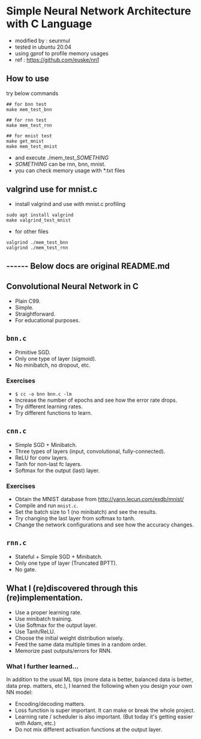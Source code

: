 # Simple Neural Network Architecture with C Language

- modified by : seunmul
- tested in ubuntu 20.04
- using gprof to profile memory usages
- ref : https://github.com/euske/nn1

## How to use

try below commands

```
## for bnn test
make mem_test_bnn

## for rnn test
make mem_test_rnn

## for mnist test
make get_mnist
make mem_test_mnist
```

- and execute ./mem_test\__SOMETHING_
- _SOMETHING_ can be rnn, bnn, mnist.
- you can check memory usage with \*.txt files

## valgrind use for mnist.c

- install valgrind and use with mnist.c profiling

```
sudo apt install valgrind
make valgrind_test_mnist
```

- for other files

```
valgrind ./mem_test_bnn
valgrind ./mem_test_rnn
```

## ------ Below docs are original README.md

## Convolutional Neural Network in C

- Plain C99.
- Simple.
- Straightforward.
- For educational purposes.

## `bnn.c`

- Primitive SGD.
- Only one type of layer (sigmoid).
- No minibatch, no dropout, etc.

### Exercises

- `$ cc -o bnn bnn.c -lm`
- Increase the number of epochs and see how the error rate drops.
- Try different learning rates.
- Try different functions to learn.

## `cnn.c`

- Simple SGD + Minibatch.
- Three types of layers (input, convolutional, fully-connected).
- ReLU for conv layers.
- Tanh for non-last fc layers.
- Softmax for the output (last) layer.

### Exercises

- Obtain the MNIST database from http://yann.lecun.com/exdb/mnist/
- Compile and run `mnist.c`.
- Set the batch size to 1 (no minibatch) and see the results.
- Try changing the last layer from softmax to tanh.
- Change the network configurations and see how the accuracy changes.

## `rnn.c`

- Stateful + Simple SGD + Minibatch.
- Only one type of layer (Truncated BPTT).
- No gate.

## What I (re)discovered through this (re)implementation.

- Use a proper learning rate.
- Use minibatch training.
- Use Softmax for the output layer.
- Use Tanh/ReLU.
- Choose the initial weight distribution wisely.
- Feed the same data multiple times in a random order.
- Memorize past outputs/errors for RNN.

### What I further learned...

In addition to the usual ML tips (more data is better,
balanced data is better, data prep. matters, etc.),
I learned the following when you design your own NN model:

- Encoding/decoding matters.
- Loss function is super important. It can make or break the whole project.
- Learning rate / scheduler is also important.
  (But today it's getting easier with Adam, etc.)
- Do not mix different activation functions at the output layer.
